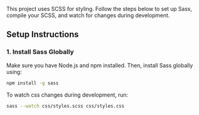 This project uses SCSS for styling. Follow the steps below to set up Sass, compile your SCSS, and watch for changes during development.

## Setup Instructions

### 1. Install Sass Globally

Make sure you have Node.js and npm installed. Then, install Sass globally using:

```bash
npm install -g sass
```

To watch css changes during development, run:

```bash
sass --watch css/styles.scss css/styles.css
```
